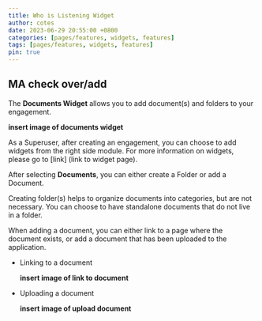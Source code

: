 ```yaml
---
title: Who is Listening Widget
author: cotes
date: 2023-06-29 20:55:00 +0800
categories: [pages/features, widgets, features]
tags: [pages/features, widgets, features]
pin: true
---
```


## MA check over/add  

The **Documents Widget** allows you to add document(s) and folders to your engagement.  

**insert image of documents widget**

As a Superuser, after creating an engagement, you can choose to add widgets from the right side module. For more information on widgets, please go to [link] (link to widget page).  

After selecting **Documents**, you can either create a Folder or add a Document.  

Creating folder(s) helps to organize documents into categories, but are not necessary. You can choose to have standalone documents that do not live in a folder.  

When adding a document, you can either link to a page where the document exists, or add a document that has been uploaded to the application. 
- Linking to a document
  
  **insert image of link to document**
  
- Uploading a document
  
  **insert image of upload document**

  
